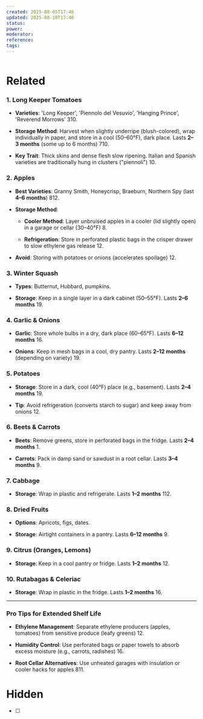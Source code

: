 ```yaml
---
created: 2025-08-05T17:46
updated: 2025-08-10T17:46
status: 
power: 
moderator: 
reference: 
tags: 
---
```

```table-of-contents
```

# Related


### **1. Long Keeper Tomatoes**

- **Varieties**: 'Long Keeper', 'Piennolo del Vesuvio', 'Hanging Prince', 'Reverend Morrows' 310.
    
- **Storage Method**: Harvest when slightly underripe (blush-colored), wrap individually in paper, and store in a cool (50–60°F), dark place. Lasts **2–3 months** (some up to 6 months) 710.
    
- **Key Trait**: Thick skins and dense flesh slow ripening. Italian and Spanish varieties are traditionally hung in clusters ("piennoli") 10.
    

### **2. Apples**

- **Best Varieties**: Granny Smith, Honeycrisp, Braeburn, Northern Spy (last **4–6 months**) 812.
    
- **Storage Method**:
    
    - **Cooler Method**: Layer unbruised apples in a cooler (lid slightly open) in a garage or cellar (30–40°F) 8.
        
    - **Refrigeration**: Store in perforated plastic bags in the crisper drawer to slow ethylene gas release 12.
        
- **Avoid**: Storing with potatoes or onions (accelerates spoilage) 12.
    

### **3. Winter Squash**

- **Types**: Butternut, Hubbard, pumpkins.
    
- **Storage**: Keep in a single layer in a dark cabinet (50–55°F). Lasts **2–6 months** 19.
    

### **4. Garlic & Onions**

- **Garlic**: Store whole bulbs in a dry, dark place (60–65°F). Lasts **6–12 months** 16.
    
- **Onions**: Keep in mesh bags in a cool, dry pantry. Lasts **2–12 months** (depending on variety) 19.
    

### **5. Potatoes**

- **Storage**: Store in a dark, cool (40°F) place (e.g., basement). Lasts **2–4 months** 19.
    
- **Tip**: Avoid refrigeration (converts starch to sugar) and keep away from onions 12.
    

### **6. Beets & Carrots**

- **Beets**: Remove greens, store in perforated bags in the fridge. Lasts **2–4 months** 1.
    
- **Carrots**: Pack in damp sand or sawdust in a root cellar. Lasts **3–4 months** 9.
    

### **7. Cabbage**

- **Storage**: Wrap in plastic and refrigerate. Lasts **1–2 months** 112.
    

### **8. Dried Fruits**

- **Options**: Apricots, figs, dates.
    
- **Storage**: Airtight containers in a pantry. Lasts **6–12 months** 9.
    

### **9. Citrus (Oranges, Lemons)**

- **Storage**: Keep in a cool pantry or fridge. Lasts **1–2 months** 12.
    

### **10. Rutabagas & Celeriac**

- **Storage**: Wrap in plastic in the fridge. Lasts **1–2 months** 16.
    

---

### **Pro Tips for Extended Shelf Life**

- **Ethylene Management**: Separate ethylene producers (apples, tomatoes) from sensitive produce (leafy greens) 12.
    
- **Humidity Control**: Use perforated bags or paper towels to absorb excess moisture (e.g., carrots, radishes) 16.
    
- **Root Cellar Alternatives**: Use unheated garages with insulation or cooler hacks for apples 811.

# Hidden
- [ ] 